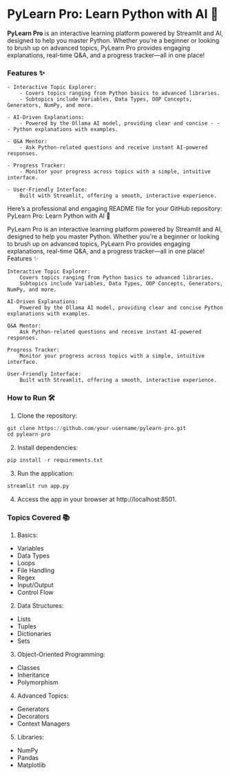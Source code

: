 # PyLearn Pro: Learn Python with AI 🚀

**PyLearn Pro** is an interactive learning platform powered by Streamlit and AI, designed to help you master Python. Whether you're a beginner or looking to brush up on advanced topics, PyLearn Pro provides engaging explanations, real-time Q&A, and a progress tracker—all in one place!

### Features ✨

    - Interactive Topic Explorer:
        - Covers topics ranging from Python basics to advanced libraries.
        - Subtopics include Variables, Data Types, OOP Concepts, Generators, NumPy, and more.

    - AI-Driven Explanations:
        - Powered by the Ollama AI model, providing clear and concise - - - Python explanations with examples.

    - Q&A Mentor:
        - Ask Python-related questions and receive instant AI-powered responses.

    - Progress Tracker:
        - Monitor your progress across topics with a simple, intuitive interface.

    - User-Friendly Interface:
        Built with Streamlit, offering a smooth, interactive experience.
Here’s a professional and engaging README file for your GitHub repository:
PyLearn Pro: Learn Python with AI 🚀

PyLearn Pro is an interactive learning platform powered by Streamlit and AI, designed to help you master Python. Whether you're a beginner or looking to brush up on advanced topics, PyLearn Pro provides engaging explanations, real-time Q&A, and a progress tracker—all in one place!
Features ✨

    Interactive Topic Explorer:
        Covers topics ranging from Python basics to advanced libraries.
        Subtopics include Variables, Data Types, OOP Concepts, Generators, NumPy, and more.

    AI-Driven Explanations:
        Powered by the Ollama AI model, providing clear and concise Python explanations with examples.

    Q&A Mentor:
        Ask Python-related questions and receive instant AI-powered responses.

    Progress Tracker:
        Monitor your progress across topics with a simple, intuitive interface.

    User-Friendly Interface:
        Built with Streamlit, offering a smooth, interactive experience.

### How to Run 🛠️
1. Clone the repository:
```python
git clone https://github.com/your-username/pylearn-pro.git
cd pylearn-pro
```
2. Install dependencies:
```python
pip install -r requirements.txt
```
3. Run the application:
```python
streamlit run app.py
````
4. Access the app in your browser at http://localhost:8501.

### Topics Covered 📚

1. Basics:
- Variables
- Data Types
- Loops
- File Handling
- Regex
- Input/Output
- Control Flow

2. Data Structures:
- Lists
- Tuples
- Dictionaries
- Sets

3. Object-Oriented Programming:
- Classes
- Inheritance
- Polymorphism

4. Advanced Topics:
- Generators
- Decorators
- Context Managers

5. Libraries:
- NumPy
- Pandas
- Matplotlib
